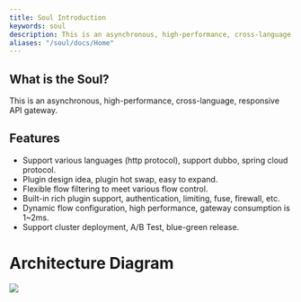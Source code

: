 ```yaml
---
title: Soul Introduction
keywords: soul
description: This is an asynchronous, high-performance, cross-language, responsive API gateway.
aliases: "/soul/docs/Home"
---
```


## What is the Soul?

This is an asynchronous, high-performance, cross-language, responsive API gateway.

## Features

* Support various languages (http protocol), support dubbo, spring cloud protocol.
* Plugin design idea, plugin hot swap, easy to expand.
* Flexible flow filtering to meet various flow control.
* Built-in rich plugin support, authentication, limiting, fuse, firewall, etc.
* Dynamic flow configuration, high performance, gateway consumption is 1~2ms.
* Support cluster deployment, A/B Test, blue-green release.

# Architecture Diagram

![](/img/architecture/soul-framework.png)
